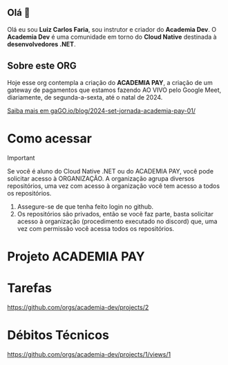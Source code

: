 
## Olá 👋

Olá eu sou **Luiz Carlos Faria**, sou instrutor e criador do **Academia Dev**. 
O **Academia Dev** é uma comunidade em torno do **Cloud Native** destinada à **desenvolvedores .NET**.

## Sobre este ORG
Hoje esse org contempla a criação do **ACADEMIA PAY**, a criação de um gateway de pagamentos que estamos fazendo AO VIVO pelo Google Meet, diariamente, de segunda-a-sexta, até o natal de 2024.

[Saiba mais em gaGO.io/blog/2024-set-jornada-academia-pay-01/](https://gago.io/blog/2024-set-jornada-academia-pay-01/)

# Como acessar

> [!IMPORTANT]
> Se você é aluno do Cloud Native .NET ou do ACADEMIA PAY, você pode solicitar acesso à ORGANIZAÇÃO. A organização agrupa diversos repositórios, uma vez com acesso à organização você tem acesso a todos os repositórios.
 
1. Assegure-se de que tenha feito login no github.
2. Os repositórios são privados, então se você faz parte, basta solicitar acesso à organização (procedimento executado no discord) que, uma vez com permissão você acessa todos os repositórios.

# Projeto ACADEMIA PAY

# Tarefas

https://github.com/orgs/academia-dev/projects/2

# Débitos Técnicos

https://github.com/orgs/academia-dev/projects/1/views/1

